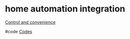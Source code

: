 # home automation integration
[Control and convenience](output/themes/Control%20and%20convenience.md)

#code [Codes](output/codes/Codes.md) 